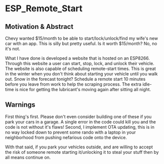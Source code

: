 # ESP_Remote_Start

<h2>Motivation & Abstract</h2>
<p> Chevy wanted $15/month to be able to start/lock/unlock/find my wife's new car with an app. This is silly but pretty useful. Is it worth $15/month? No, no it's not.</p>
<p> What I have done is developed a website that is hosted on an ESP8266. Through this website a user can start, stop, lock, and unlock their vehicle. The website is also capable of scheduling remote-start times. This is great in the winter when you don't think about starting your vehicle until you walk out. Snow in the forecast tonight? Schedule a remote start 10 minutes before you leave from work to help the scraping process. The extra idle-time is nice for getting the lubricant's moving again after sitting all night.</p>

<h2>Warnings</h2>

<p> First thing's first. Please don't even consider building one of these if you park your cars in a garage. A single error in the code could kill you and the code is not without it's flaws! Second, I implement OTA updating, this is in no way locked down to prevent some rando with a laptop in your neighborhood from pushing nefarious code onto the device.</p> 
<p> With that said, if you park your vehicles outside, and are willing to accept the risk of someone remote starting it/unlocking it to steal your stuff then by all means continue on. </p>
